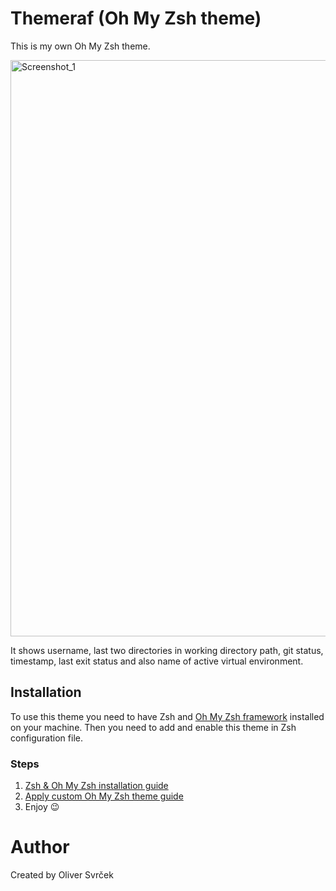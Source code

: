 
# Themeraf (Oh My Zsh theme)

This is my own Oh My Zsh theme.

<img width="922" alt="Screenshot_1" src="https://user-images.githubusercontent.com/75705745/193412985-337bd4d3-0b62-4668-b2af-df6fead71084.png">

It shows username, last two directories in working directory path, git status, timestamp, last exit status and also name of active virtual environment.

## Installation

To use this theme you need to have Zsh and [Oh My Zsh framework](https://ohmyz.sh) installed on your machine. Then you need to add and enable this theme in Zsh configuration file.

### Steps

1. [Zsh & Oh My Zsh installation guide](https://github.com/ohmyzsh/ohmyzsh/wiki/Installing-ZSH)
2. [Apply custom Oh My Zsh theme guide](https://github.com/ohmyzsh/ohmyzsh/wiki/Customization#overriding-and-adding-themes)
3. Enjoy 😉

# Author
Created by  Oliver Svrček

